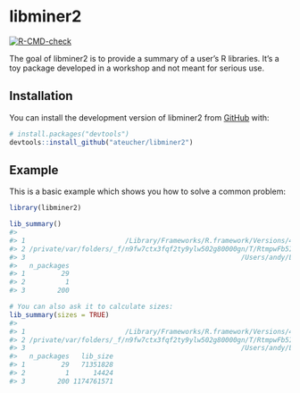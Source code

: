 
<!-- README.md is generated from README.Rmd. Please edit that file -->

# libminer2

<!-- badges: start -->

[![R-CMD-check](https://github.com/ateucher/libminer2/actions/workflows/R-CMD-check.yaml/badge.svg)](https://github.com/ateucher/libminer2/actions/workflows/R-CMD-check.yaml)
<!-- badges: end -->

The goal of libminer2 is to provide a summary of a user’s R libraries.
It’s a toy package developed in a workshop and not meant for serious
use.

## Installation

You can install the development version of libminer2 from
[GitHub](https://github.com/) with:

``` r
# install.packages("devtools")
devtools::install_github("ateucher/libminer2")
```

## Example

This is a basic example which shows you how to solve a common problem:

``` r
library(libminer2)

lib_summary()
#>                                                                                        library
#> 1                         /Library/Frameworks/R.framework/Versions/4.3-arm64/Resources/library
#> 2 /private/var/folders/_f/n9fw7ctx3fqf2ty9ylw502g80000gn/T/RtmpwFb5IO/temp_libpath412b24134cf9
#> 3                                                      /Users/andy/Library/R/arm64/4.3/library
#>   n_packages
#> 1         29
#> 2          1
#> 3        200

# You can also ask it to calculate sizes:
lib_summary(sizes = TRUE)
#>                                                                                        library
#> 1                         /Library/Frameworks/R.framework/Versions/4.3-arm64/Resources/library
#> 2 /private/var/folders/_f/n9fw7ctx3fqf2ty9ylw502g80000gn/T/RtmpwFb5IO/temp_libpath412b24134cf9
#> 3                                                      /Users/andy/Library/R/arm64/4.3/library
#>   n_packages   lib_size
#> 1         29   71351828
#> 2          1      14424
#> 3        200 1174761571
```
